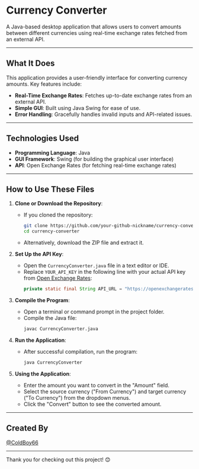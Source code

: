 # Currency Converter

A Java-based desktop application that allows users to convert amounts between different currencies using real-time exchange rates fetched from an external API.

---

## What It Does

This application provides a user-friendly interface for converting currency amounts. Key features include:
- **Real-Time Exchange Rates**: Fetches up-to-date exchange rates from an external API.
- **Simple GUI**: Built using Java Swing for ease of use.
- **Error Handling**: Gracefully handles invalid inputs and API-related issues.

---

## Technologies Used

- **Programming Language**: Java
- **GUI Framework**: Swing (for building the graphical user interface)
- **API**: Open Exchange Rates (for fetching real-time exchange rates)

---

## How to Use These Files

1. **Clone or Download the Repository**:
   - If you cloned the repository:
     ```bash
     git clone https://github.com/your-github-nickname/currency-converter.git
     cd currency-converter
     ```
   - Alternatively, download the ZIP file and extract it.

2. **Set Up the API Key**:
   - Open the `CurrencyConverter.java` file in a text editor or IDE.
   - Replace `YOUR_API_KEY` in the following line with your actual API key from [Open Exchange Rates](https://openexchangerates.org/):
     ```java
     private static final String API_URL = "https://openexchangerates.org/api/latest.json?app_id=YOUR_API_KEY";
     ```

3. **Compile the Program**:
   - Open a terminal or command prompt in the project folder.
   - Compile the Java file:
     ```bash
     javac CurrencyConverter.java
     ```

4. **Run the Application**:
   - After successful compilation, run the program:
     ```bash
     java CurrencyConverter
     ```

5. **Using the Application**:
   - Enter the amount you want to convert in the "Amount" field.
   - Select the source currency ("From Currency") and target currency ("To Currency") from the dropdown menus.
   - Click the "Convert" button to see the converted amount.

---

## Created By

[@ColdBoy66](https://github.com/ColdBoy66)

---

Thank you for checking out this project! 😊
